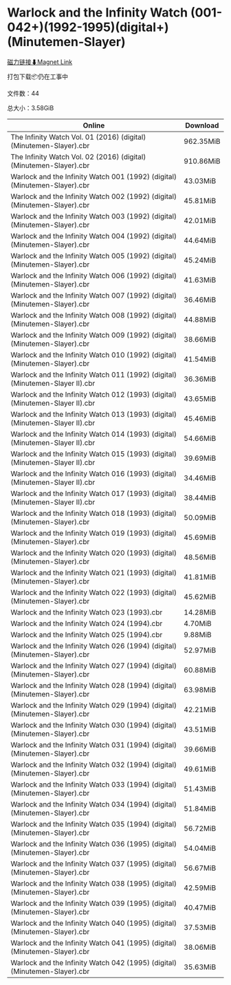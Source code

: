 # Warlock and the Infinity Watch (001-042+)(1992-1995)(digital+)(Minutemen-Slayer)

[磁力链接⬇Magnet Link](magnet:?xt=urn:btih:2f28c2aed73090b1cb213556e4a6fd3d9ddc6621&dn=Warlock%20and%20the%20Infinity%20Watch%20%28001-042%2B%29%281992-1995%29%28digital%2B%29%28Minutemen-Slayer%29)

打包下载📦仍在工事中

文件数：44

总大小：3.58GiB

Online | Download
--- | ---
The Infinity Watch Vol. 01 (2016) (digital) (Minutemen-Slayer).cbr | 962.35MiB
The Infinity Watch Vol. 02 (2016) (digital) (Minutemen-Slayer).cbr | 910.86MiB
Warlock and the Infinity Watch 001 (1992) (digital) (Minutemen-Slayer).cbr | 43.03MiB
Warlock and the Infinity Watch 002 (1992) (digital) (Minutemen-Slayer).cbr | 45.81MiB
Warlock and the Infinity Watch 003 (1992) (digital) (Minutemen-Slayer).cbr | 42.01MiB
Warlock and the Infinity Watch 004 (1992) (digital) (Minutemen-Slayer).cbr | 44.64MiB
Warlock and the Infinity Watch 005 (1992) (digital) (Minutemen-Slayer).cbr | 45.24MiB
Warlock and the Infinity Watch 006 (1992) (digital) (Minutemen-Slayer).cbr | 41.63MiB
Warlock and the Infinity Watch 007 (1992) (digital) (Minutemen-Slayer).cbr | 36.46MiB
Warlock and the Infinity Watch 008 (1992) (digital) (Minutemen-Slayer).cbr | 44.88MiB
Warlock and the Infinity Watch 009 (1992) (digital) (Minutemen-Slayer).cbr | 38.66MiB
Warlock and the Infinity Watch 010 (1992) (digital) (Minutemen-Slayer).cbr | 41.54MiB
Warlock and the Infinity Watch 011 (1992) (digital) (Minutemen-Slayer II).cbr | 36.36MiB
Warlock and the Infinity Watch 012 (1993) (digital) (Minutemen-Slayer II).cbr | 43.65MiB
Warlock and the Infinity Watch 013 (1993) (digital) (Minutemen-Slayer II).cbr | 45.46MiB
Warlock and the Infinity Watch 014 (1993) (digital) (Minutemen-Slayer II).cbr | 54.66MiB
Warlock and the Infinity Watch 015 (1993) (digital) (Minutemen-Slayer II).cbr | 39.69MiB
Warlock and the Infinity Watch 016 (1993) (digital) (Minutemen-Slayer II).cbr | 34.46MiB
Warlock and the Infinity Watch 017 (1993) (digital) (Minutemen-Slayer II).cbr | 38.44MiB
Warlock and the Infinity Watch 018 (1993) (digital) (Minutemen-Slayer).cbr | 50.09MiB
Warlock and the Infinity Watch 019 (1993) (digital) (Minutemen-Slayer).cbr | 45.69MiB
Warlock and the Infinity Watch 020 (1993) (digital) (Minutemen-Slayer).cbr | 48.56MiB
Warlock and the Infinity Watch 021 (1993) (digital) (Minutemen-Slayer).cbr | 41.81MiB
Warlock and the Infinity Watch 022 (1993) (digital) (Minutemen-Slayer).cbr | 45.62MiB
Warlock and the Infinity Watch 023 (1993).cbr | 14.28MiB
Warlock and the Infinity Watch 024 (1994).cbr | 4.70MiB
Warlock and the Infinity Watch 025 (1994).cbr | 9.88MiB
Warlock and the Infinity Watch 026 (1994) (digital) (Minutemen-Slayer).cbr | 52.97MiB
Warlock and the Infinity Watch 027 (1994) (digital) (Minutemen-Slayer).cbr | 60.88MiB
Warlock and the Infinity Watch 028 (1994) (digital) (Minutemen-Slayer).cbr | 63.98MiB
Warlock and the Infinity Watch 029 (1994) (digital) (Minutemen-Slayer).cbr | 42.21MiB
Warlock and the Infinity Watch 030 (1994) (digital) (Minutemen-Slayer).cbr | 43.51MiB
Warlock and the Infinity Watch 031 (1994) (digital) (Minutemen-Slayer).cbr | 39.66MiB
Warlock and the Infinity Watch 032 (1994) (digital) (Minutemen-Slayer).cbr | 49.61MiB
Warlock and the Infinity Watch 033 (1994) (digital) (Minutemen-Slayer).cbr | 51.43MiB
Warlock and the Infinity Watch 034 (1994) (digital) (Minutemen-Slayer).cbr | 51.84MiB
Warlock and the Infinity Watch 035 (1994) (digital) (Minutemen-Slayer).cbr | 56.72MiB
Warlock and the Infinity Watch 036 (1995) (digital) (Minutemen-Slayer).cbr | 54.04MiB
Warlock and the Infinity Watch 037 (1995) (digital) (Minutemen-Slayer).cbr | 56.67MiB
Warlock and the Infinity Watch 038 (1995) (digital) (Minutemen-Slayer).cbr | 42.59MiB
Warlock and the Infinity Watch 039 (1995) (digital) (Minutemen-Slayer).cbr | 40.47MiB
Warlock and the Infinity Watch 040 (1995) (digital) (Minutemen-Slayer).cbr | 37.53MiB
Warlock and the Infinity Watch 041 (1995) (digital) (Minutemen-Slayer).cbr | 38.06MiB
Warlock and the Infinity Watch 042 (1995) (digital) (Minutemen-Slayer).cbr | 35.63MiB